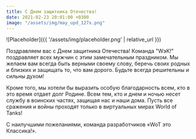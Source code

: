 ```yaml
---
title: С Днем защитника Отечества!
date: 2021-02-23 20:01:00 +0300
image: "/assets/img/may_upd_127x.png"
---
```

<p style="display: none">Для самых милых и красивых.</p>

![Placeholder]({{ '/assets/img/placeholder.png' | relative_url }})

Поздравляем вас с Днем защитника Отечества!
Команда "WэК!" поздравляет всех мужчин с этим замечательным праздником. Мы желаем вам всегда быть верными своему слову, беречь своих родных и близких и защищать то, что вам дорого. Будьте всегда решительны и сильны духом!

Кроме того, мы хотели бы выразить особую благодарность всем, кто в это время отдает долг Родине. Всем тем, кто и днем и ночью несет службу в воинских частях, защищая нас и наши дома.
Пусть все сражения и войны проходят только в виртуальных мирах World of Tanks!

С наилучшими пожеланиями, команда разработчиков «WoT это Классика!».